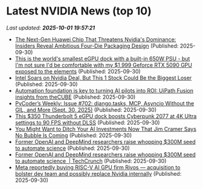 # Latest NVIDIA News (top 10)
_Last updated: **2025-10-01 19:57:21**_

- [The Next-Gen Huawei Chip That Threatens Nvidia's Dominance: Insiders Reveal Ambitious Four-Die Packaging Design](https://www.ibtimes.com/next-gen-huawei-chip-that-threatens-nvidias-dominance-insiders-reveal-ambitious-four-die-3784883) (Published: 2025-09-30)
- [This is the world's smallest eGPU dock with a built-in 650W PSU - but I'm not sure I'd be comfortable with my $1,999 Geforce RTX 5090 GPU exposed to the elements](https://www.techradar.com/pro/this-is-the-worlds-smallest-egpu-dock-with-a-built-in-650w-psu-i-am-not-sure-that-id-be-comfortable-with-my-usd1-999-geforce-rtx-5090-gpu-exposed-to-the-elements) (Published: 2025-09-30)
- [Intel Soars on Nvidia Deal, But This 1 Stock Could Be the Biggest Loser](https://biztoc.com/x/dc919b40b57615dc) (Published: 2025-09-30)
- [Automation foundation is key to turning AI pilots into ROI: UiPath Fusion insights from theCUBE](https://siliconangle.com/2025/09/30/automation-foundation-key-turning-ai-pilots-roi-uipathfusion/) (Published: 2025-09-30)
- [PyCoder’s Weekly: Issue #702: django.tasks, MCP, Asyncio Without the GIL, and More (Sept. 30, 2025)](https://pycoders.com/issues/702) (Published: 2025-09-30)
- [This $350 Thunderbolt 5 eGPU dock boosts Cyberpunk 2077 at 4K Ultra settings to 90 FPS without DLSS](https://www.notebookcheck.net/This-350-Thunderbolt-5-eGPU-dock-boosts-Cyberpunk-2077-at-4K-Ultra-settings-to-90-FPS-without-DLSS.1128371.0.html) (Published: 2025-09-30)
- [You Might Want to Ditch Your AI Investments Now That Jim Cramer Says No Bubble Is Coming](https://futurism.com/artificial-intelligence/jim-cramer-ai-bubble) (Published: 2025-09-30)
- [Former OpenAI and DeepMind researchers raise whopping $300M seed to automate science](https://biztoc.com/x/0ab69a01c0d2014a) (Published: 2025-09-30)
- [Former OpenAI and DeepMind researchers raise whopping $300M seed to automate science  | TechCrunch](https://techcrunch.com/2025/09/30/former-openai-and-deepmind-researchers-raise-whopping-300m-seed-to-automate-science/) (Published: 2025-09-30)
- [Meta reportedly buying RISC-V AI GPU firm Rivos — acquisition to bolster dev team and possibly replace Nvidia internally](https://www.tomshardware.com/tech-industry/artificial-intelligence/meta-reportedly-buying-risc-v-ai-gpu-firm-rivos-acquisition-to-bolster-dev-team-and-possibly-replace-nvidia-internally) (Published: 2025-09-30)

